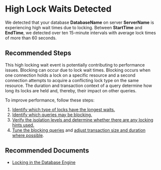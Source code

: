 <properties
    pageTitle="query execution/high locking waits"
    description="query execution/high locking waits"
    infoBubbleText="Detected high lock waits. See details on the right."
    service="microsoft.sql"
    resource="servers"
    authors="ketho00"
    ms.author="ketho"
    displayOrder=""
    articleId="LockWait_E35B0A66-E692-4508-899C-C1C0E5BBB131"
    diagnosticScenario="SqlPerfTsg"
    selfHelpType="diagnostics"
    supportTopicIds="32749512,32749514,32749515,32749520"
    resourceTags=""
    productPesIds="13491"
    cloudEnvironments="public,blackForest,fairfax,mooncake, usnat, ussec"
	ownershipId="AzureData_AzureSQLDB_Performance"
/>

# High Lock Waits Detected

<!--issueDescription-->
We detected that your database **<!--$DatabaseName-->DatabaseName<!--/$DatabaseName-->** on server **<!--$ServerName-->ServerName<!--/$ServerName-->** is experiencing high wait times due to locking. Between **<!--$StartTime-->StartTime<!--/$StartTime-->** and **<!--$EndTime-->EndTime<!--/$EndTime-->**, we detected over ten 15-minute intervals with average lock times of more than 60 seconds.
<!--/issueDescription-->

## **Recommended Steps**

This high locking wait event is potentially contributing to performance issues. Blocking can occur due to lock wait times. Blocking occurs when one connection holds a lock on a specific resource and a second connection attempts to acquire a conflicting lock type on the same resource. The duration and transaction context of a query determine how long its locks are held and, thereby, their impact on other queries. 

To improve performance, follow these steps:
1. [Identify which type of locks have the longest waits.](https://docs.microsoft.com/sql/relational-databases/system-dynamic-management-views/sys-dm-db-wait-stats-azure-sql-database?view=azuresqldb-current)
2. [Identify which queries may be blocking.](https://azure.microsoft.com/blog/finding-blocking-queries-in-sql-azure)
3. [Verify the isolation levels and determine whether there are any locking hints used.](https://docs.microsoft.com/dotnet/framework/data/adonet/sql/snapshot-isolation-in-sql-server?WT.mc_id=Portal-Microsoft_Azure_Support)
4. [Tune the blocking queries](https://docs.microsoft.com/azure/azure-sql/database/performance-guidance#tune-your-database) and [adjust transaction size and duration where possible](https://docs.microsoft.com/previous-versions/sql/sql-server-2008-r2/ms175523(v=sql.105)).

## **Recommended Documents**

* [Locking in the Database Engine](https://docs.microsoft.com/previous-versions/sql/sql-server-2008-r2/ms190615(v=sql.105))

